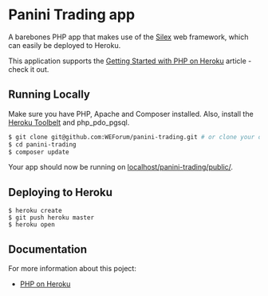 # Panini Trading app

A barebones PHP app that makes use of the [Silex](http://silex.sensiolabs.org/) web framework, which can easily be deployed to Heroku.

This application supports the [Getting Started with PHP on Heroku](https://devcenter.heroku.com/articles/getting-started-with-php) article - check it out.

## Running Locally

Make sure you have PHP, Apache and Composer installed.  Also, install the [Heroku Toolbelt](https://toolbelt.heroku.com/) and php_pdo_pgsql.

```sh
$ git clone git@github.com:WEForum/panini-trading.git # or clone your own fork
$ cd panini-trading
$ composer update
```

Your app should now be running on [localhost/panini-trading/public/](http://localhost/panini-trading/public/).

## Deploying to Heroku

```
$ heroku create
$ git push heroku master
$ heroku open
```

## Documentation

For more information about this poject:

- [PHP on Heroku](https://devcenter.heroku.com/categories/php)
